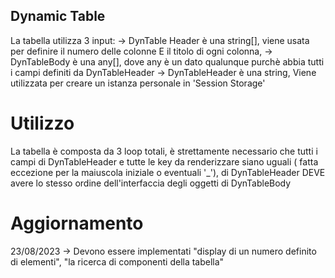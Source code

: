 ## Dynamic Table
La tabella utilizza 3 input: 
  -> DynTable Header è una string[], viene usata per definire il numero delle colonne E il titolo di ogni colonna, 
  -> DynTableBody    è una any[], dove any è un dato qualunque purchè abbia tutti i campi definiti da DynTableHeader
  -> DynTableHeader  è una string, Viene utilizzata per creare un istanza personale in 'Session Storage'

# Utilizzo
La tabella è composta da 3 loop totali, è strettamente necessario che tutti i campi di DynTableHeader e tutte le key da renderizzare siano uguali ( fatta 
    eccezione per la maiuscola iniziale o eventuali '_'), di DynTableHeader DEVE avere lo stesso ordine dell'interfaccia degli oggetti di DynTableBody

# Aggiornamento
  23/08/2023 -> Devono essere implementati "display di un numero definito di elementi", "la ricerca di componenti della tabella"
